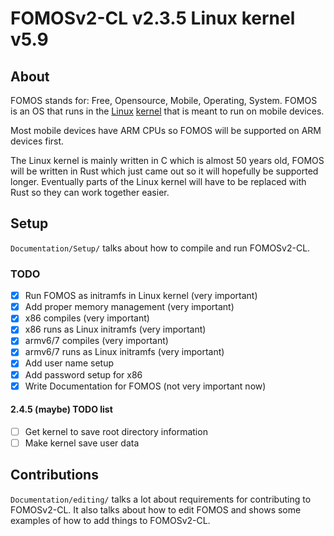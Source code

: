 # FOMOSv2-CL v2.3.5  Linux kernel v5.9


## About
FOMOS stands for: Free, Opensource, Mobile, Operating, System. FOMOS is an OS that runs in the 
[Linux](https://github.com/torvalds/linux/) [kernel](https://github.com/sbFomos/linux/) that is meant to run on mobile devices.

Most mobile devices have ARM CPUs so FOMOS will be supported on ARM devices first.

The Linux kernel is mainly written in C which is almost 50 years old, FOMOS will be written in Rust which just came out 
so it will hopefully be supported longer. Eventually parts of the Linux kernel will have to be replaced with Rust so 
they can work together easier.

## Setup
``Documentation/Setup/`` talks about how to compile and run FOMOSv2-CL.

### TODO
- [x] Run FOMOS as initramfs in Linux kernel (very important)
- [x] Add proper memory management (very important)
- [x] x86 compiles (very important)
- [x] x86 runs as Linux initramfs (very important)
- [x] armv6/7 compiles (very important)
- [x] armv6/7 runs as Linux initramfs (very important)
- [x] Add user name setup
- [x] Add password setup for x86
- [x] Write Documentation for FOMOS (not very important now)

#### 2.4.5 (maybe) TODO list
- [ ] Get kernel to save root directory information
- [ ] Make kernel save user data

## Contributions
``Documentation/editing/`` talks a lot about requirements for contributing to FOMOSv2-CL. It also talks about how to 
edit FOMOS and shows some examples of how to add things to FOMOSv2-CL.